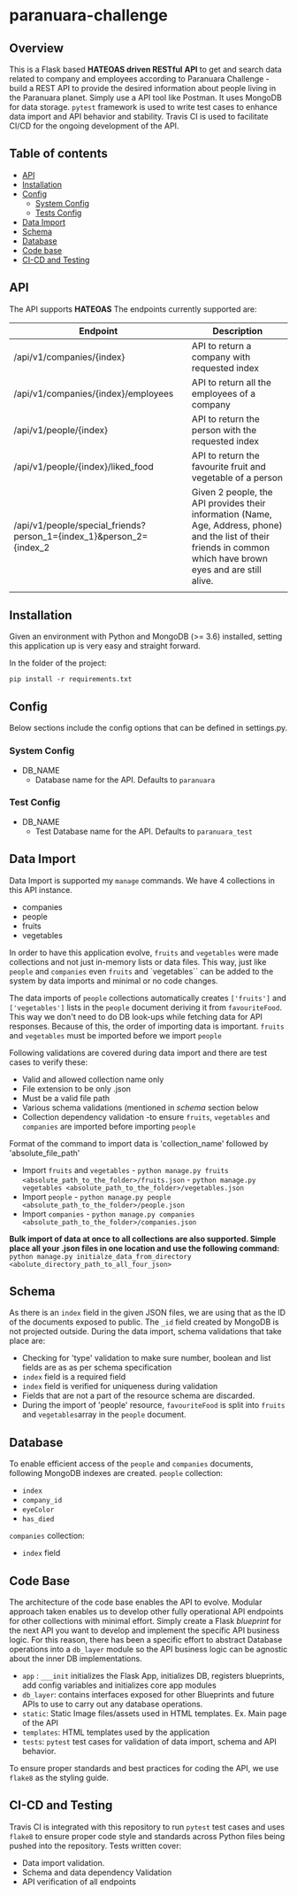 # paranuara-challenge

## Overview
This is a Flask based **HATEOAS driven RESTful** **API** to get and search data related to company and employees according to  Paranuara Challenge -   build a REST API to provide the desired information about people living in the Paranuara planet.
Simply use a API tool like Postman.
It uses MongoDB for data storage.  `pytest` framework is used to write test cases to enhance data import and  API behavior and stability.
Travis CI is used to facilitate CI/CD for the ongoing development of the API.


## Table of contents
* [API](#api)
* [Installation](#installation)
* [Config](#config)
    * [System Config](#system-config)
    * [Tests Config](#test-config)
* [Data Import](#data-import)
* [Schema](#schema)
* [Database](#database)
* [Code base](#code-base)
* [CI-CD and Testing](#ci-cd-and-testing)

## API

  The API supports **HATEOAS**
  The endpoints currently supported are:

| Endpoint | Description    |
|--|--|
|/api/v1/companies/{index}  | API to return a company with requested index  |
| /api/v1/companies/{index}/employees| API to return all the employees of a company |
|/api/v1/people/{index}  | API to return the person with the requested index |
|/api/v1/people/{index}/liked_food  | API to return the favourite fruit and vegetable of a person |
|/api/v1/people/special_friends?person_1={index_1}&person_2={index_2|Given 2 people, the API provides their information (Name, Age, Address, phone) and the list of their friends in common which have brown eyes and are still alive.|
|  |  |


## Installation
Given an environment with Python and MongoDB (>= 3.6) installed, setting this application up is very easy and straight forward.

In the folder of the project:
```
pip install -r requirements.txt
```

## Config
Below sections include the config options that can be defined in settings.py.

### System Config
* DB_NAME
    * Database name for the API. Defaults to `paranuara`

### Test Config
* DB_NAME
    * Test Database name for the API. Defaults to `paranuara_test`

## Data Import

Data Import is supported my ```manage``` commands.
We have 4 collections in this API instance.

- companies
- people
- fruits
- vegetables

In order to have this application evolve, ```fruits``` and ```vegetables``` were made collections and not just in-memory lists or data files. This way, just like ```people``` and ```companies``` even ```fruits``` and `vegetables`` can be added to the system by data imports and minimal or no code changes.

The data imports of ```people```  collections automatically creates ```['fruits']``` and ```['vegetables']``` lists in the ```people``` document deriving it from ```favouriteFood```. This way we don't need to do DB look-ups while fetching data for API responses.
Because of this, the order of importing data is important. ```fruits``` and ```vegetables``` must be imported before we import ```people```

Following validations are covered during data import and there are test cases to verify these:

 - Valid and allowed collection name only
 - File extension to be only .json
 - Must be a valid file path
 - Various schema validations (mentioned in *schema* section below
 - Collection dependency validation -to ensure ```fruits```, ```vegetables``` and ```companies``` are imported before importing ```people```

Format of the command to import data is 'collection_name' followed by 'absolute_file_path'

-	Import ```fruits``` and ```vegetables```
		-	```python manage.py fruits <absolute_path_to_the_folder>/fruits.json```
		-	```python manage.py vegetables <absolute_path_to_the_folder>/vegetables.json```
-	Import ```people```
		-	```python manage.py people <absolute_path_to_the_folder>/people.json```
-	Import ```companies```
		-	```python manage.py companies <absolute_path_to_the_folder>/companies.json```

**Bulk import of data at once to all collections are also supported. Simple place all your .json files in one location and use the following command:**
```python manage.py initialze_data_from_directory <abolute_directory_path_to_all_four_json>```

## Schema
  As there is an ```index``` field in the given JSON files, we are using that as the ID of the documents exposed to public. The ```_id``` field created by MongoDB is not projected outside.
  During the data import, schema validations that take place are:
  - Checking for 'type' validation to make sure number, boolean and list fields are as as per schema specification
  - ```index``` field is a required field
  - ```index``` field is verified for uniqueness during validation
  - Fields that are not a part of the resource schema are discarded.
  - During the import of 'people' resource, ```favouriteFood``` is split into ```fruits``` and ```vegetables```array in the ```people``` document.

## Database
To enable efficient access of the ```people``` and ```companies``` documents, following MongoDB indexes are created.
```people``` collection:
  - ```index```
  - ```company_id```
   - ```eyeColor```
   - ```has_died```

```companies``` collection:
  - ```index``` field

## Code Base
The architecture of the code base enables the API to evolve.
Modular approach taken enables us to develop other fully operational API endpoints for other collections with minimal effort.   Simply create a Flask *blueprint* for the next API you want to develop and implement the specific API business logic.   For this reason, there has been a specific effort to abstract Database operations into a `db_layer` module so the API business logic can be agnostic about the inner DB implementations.
* `app` : ```___init``` initializes the Flask App, initializes DB, registers blueprints,   add config variables and initializes core app modules
* `db_layer`: contains interfaces exposed for other Blueprints and future APIs to use to carry out any database operations.
* `static`: Static Image files/assets used in HTML templates. Ex. Main page of the API
* `templates`: HTML templates used by the application
* `tests`: ```pytest``` test cases for validation of data import, schema and API behavior.

To ensure proper standards and best practices for coding the API, we use `flake8` as the styling guide.

## CI-CD and Testing

Travis CI is integrated with this repository to run `pytest` test cases and uses `flake8` to ensure proper code style and standards across Python files being pushed into the repository.
Tests written cover:
 * Data import validation.
 * Schema and data dependency Validation
 * API verification of all endpoints

